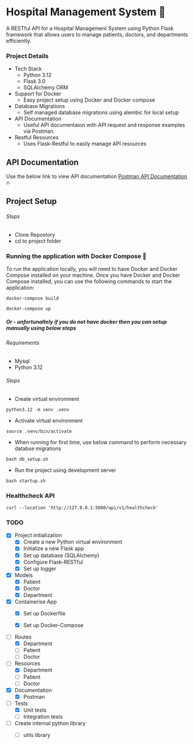 # Hospital Management System 🏥
A RESTful API for a Hospital Management System using Python Flask framework that allows users to manage patients, doctors, and departments efficiently.


### Project Details
- Tech Stack
  - Python 3.12
  - Flask 3.0
  - SQLAlchemy ORM
- Support for Docker
  - Easy project setup using Docker and Docker compose
- Database Migrations
  - Self managed database migrations using alembic for local setup
- API Documentation
  - Useful API documentaion with API request and response examples via Postman.
- Restful Resources
  - Uses Flask-Restful to easily manage API resources


## API Documentation
Use the below link to view API documentation
[Postman API Documentation](https://documenter.getpostman.com/view/15731252/2sA3Bt1UqN) 🔥

## Project Setup
###### Steps
- Clone Repostory
- cd to project folder

### Running the application with Docker Compose 🐳
To run the application locally, you will need to have Docker and Docker Compose installed on your machine.
Once you have Docker and Docker Compose installed, you can use the following commands to start the application:

```
docker-compose build
```
```
docker-compose up
```

##### Or - unfortunaltely if you do not have docker then you can setup manually using below steps
###### Requirements
- Mysql
- Python 3.12

###### Steps
- Create virtual environment
```
python3.12 -m venv .venv
```
- Activate virtual environment
```
source .venv/bin/activate
```
- When running for first time, use below command to perform necessary databse migrations
```
bash db_setup.sh
```
- Run the project using development server
```
bash startup.sh
```

### Healthcheck API
```
curl --location 'http://127.0.0.1:5080/api/v1/healthcheck'
```

### TODO

- [x] Project initialization
  - [x] Create a new Python virtual environment
  - [x] Initialize a new Flask app
  - [x] Set up database (SQLAlchemy)
  - [x] Configure Flask-RESTful
  - [x] Set up logger

- [x] Models
  - [x] Patient
  - [x] Doctor
  - [x] Department

- [x] Containerise App
  - [x] Set up Dockerfile
  - [x] Set up Docker-Compose


- [ ] Routes
  - [x] Department
  - [ ] Patient
  - [ ] Doctor

- [ ] Resources
  - [x] Department
  - [ ] Patient
  - [ ] Doctor

- [x] Documentation
  - [x] Postman

- [ ] Tests
  - [x] Unit tests
  - [ ] Integration tests

- [ ] Create internal python library
  - [ ] utils library
    
